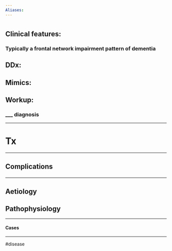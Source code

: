 ```yaml
---
Aliases:
---
```

# 
## Clinical features:
### Typically a frontal network impairment pattern of dementia
## DDx:
###
## Mimics:
###
## Workup:
### ___ diagnosis
---
# Tx

---
## Complications
###

---
## Aetiology
## Pathophysiology

---
#### Cases


---
#disease 